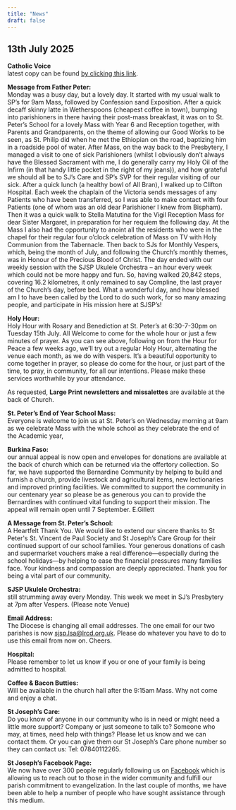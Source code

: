 ```yaml
---
title: "News"
draft: false
---
```

## 13th July 2025

**Catholic Voice**  
latest copy can be found [by clicking this link](https://issuu.com/cathcom/docs/lancaster_july_2025).

**Message from Father Peter:**  
Monday was a busy day, but a lovely day. It started with my usual walk to SP’s for 9am Mass, followed by Confession sand Exposition. After a quick decaff skinny latte in Wetherspoons (cheapest coffee in town), bumping into parishioners in there having their post-mass breakfast, it was on to St. Peter’s School for a lovely Mass with Year 6 and Reception together, with Parents and Grandparents, on the theme of allowing our Good Works to be seen, as St. Philip did when he met the Ethiopian on the road, baptizing him in a roadside pool of water. After Mass, on the way back to the Presbytery, I managed a visit to one of sick Parishioners (whilst I obviously don’t always have the Blessed Sacrament with me, I do generally carry my Holy Oil of the Infirm (in that handy little pocket in the right of my jeans)), and how grateful we should all be to SJ’s Care and SP’s SVP for their regular visiting of our sick. After a quick lunch (a healthy bowl of All Bran), I walked up to Clifton Hospital. Each week the chaplain of the Victoria sends messages of any Patients who have been transferred, so I was able to make contact with four Patients (one of whom was an old dear Parishioner I knew from Bispham). Then it was a quick walk to Stella Matutina for the Vigil Reception Mass for dear Sister Margaret, in preparation for her requiem the following day. At the Mass I also had the opportunity to anoint all the residents who were in the chapel for their regular four o’clock celebration of Mass on TV with Holy Communion from the Tabernacle. Then back to SJs for Monthly Vespers, which, being the month of July, and following the Church’s monthly themes, was in Honour of the Precious Blood of Christ. The day ended with our weekly session with the SJSP Ukulele Orchestra – an hour every week which could not be more happy and fun. So, having walked 20,842 steps, covering 16.2 kilometres, it only remained to say Compline, the last prayer of the Church’s day, before bed. What a wonderful day, and how blessed am I to have been called by the Lord to do such work, for so many amazing people, and participate in His mission here at SJSP’s!

**Holy Hour:**  
Holy Hour with Rosary and Benediction at St. Peter’s at 6:30-7-30pm on Tuesday 15th July. All Welcome to come for the whole hour or just a few minutes of prayer.
As you can see above, following on from the Hour for Peace a few weeks ago, we’ll try out a regular Holy Hour, alternating the venue each month, as we do with vespers. It’s a beautiful opportunity to come together in prayer, so please do come for the hour, or just part of the time, to pray, in community, for all our intentions. Please make these services worthwhile by your attendance.  

As requested, **Large Print newsletters and missalettes** are available at the back of Church.

**St. Peter’s End of Year School Mass:**  
Everyone is welcome to join us at St. Peter’s on Wednesday morning at 9am as we celebrate Mass with the whole school as they celebrate the end of the Academic year,

**Burkina Faso:**  
our annual appeal is now open and envelopes for donations are available at the back of church which can be returned via the offertory collection. So far, we have supported the Bernardine Community by helping to build and furnish a church, provide livestock and agricultural items, new lectionaries and improved printing facilities. We committed to support the community in our centenary year so please be as generous you can to provide the Bernardines with continued vital funding to support their mission. The appeal will remain open until 7 September. E.Gillett

**A Message from St. Peter’s School:**  
A Heartfelt Thank You. We would like to extend our sincere thanks to St Peter's St. Vincent de Paul Society and St Joseph’s Care Group for their continued support of our school families. Your generous donations of cash and supermarket vouchers make a real difference—especially during the school holidays—by helping to ease the financial pressures many families face. Your kindness and compassion are deeply appreciated. Thank you for being a vital part of our community.

**SJSP Ukulele Orchestra:**  
still strumming away every Monday. This week we meet in SJ’s Presbytery at 7pm after Vespers. (Please note Venue)

**Email Address:**  
The Diocese is changing all email addresses. The one email for our two parishes is now [sjsp.lsa@lrcd.org.uk](mailto:sjsp.lsa@lrcd.org.uk). Please do whatever you have to do to use this email from now on. Cheers.  

**Hospital:**  
Please remember to let us know if you or one of your family is being admitted to hospital.

**Coffee & Bacon Butties:**  
Will be available in the church hall after the 9:15am Mass. Why not come and enjoy a chat.

**St Joseph’s Care:**  
Do you know of anyone in our community who is in need or might need a little more support? Company or just someone to talk to? Someone who may, at times, need help with things? Please let us know and we can contact them. Or you can give them our St Joseph’s Care phone number so they can contact us: Tel: 07840112265.

**St Joseph’s Facebook Page:**  
We now have over 300 people regularly following us on [Facebook](https://www.facebook.com/pages/St-Josephs-Roman-Catholic-Church-Ansdell/230000653837017) which is allowing us to reach out to those in the wider community and fulfill our parish commitment to evangelization. In the last couple of months, we have been able to help a number of people who have sought assistance through this medium.
